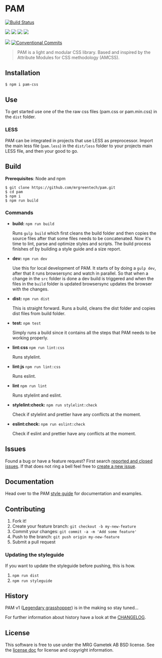 # PAM

[![Build Status](https://travis-ci.org/mrgreentech/pam.svg?branch=master)][travis-ci-link]

![](https://img.shields.io/npm/v/pam-css.svg) ![](https://img.shields.io/npm/v/pam-css/beta.svg) ![](https://img.shields.io/bower/v/pam.svg?colorB=%23008ed5) ![](https://img.shields.io/bower/vpre/pam.svg?colorB=008ed5)

![](https://img.shields.io/npm/l/pam-css.svg) [![Conventional Commits](https://img.shields.io/badge/Conventional%20Commits-1.0.0-yellow.svg)](https://conventionalcommits.org)

> PAM is a light and modular CSS library. Based and inspired by the Attribute Modules for CSS methodology (AMCSS).

[style-guide-link]: https://mrgreentech.github.io/pam/
[travis-ci-link]: https://travis-ci.org/mrgreentech/pam/

## Installation

```bash
$ npm i pam-css
```

[master-download-link]: https://github.com/mrgreentech/pam/archive/master.zip

## Use

To get started use one of the the raw css files (pam.css or pam.min.css) in the `dist` folder.

### LESS

PAM can be integrated in projects that use LESS as preprocessor. Import the main less file (`pam.less`) in the `dist/less` folder to your projects main LESS file, and then your good to go.

## Build

**Prerequisites**: Node and npm

```shell
$ git clone https://github.com/mrgreentech/pam.git
$ cd pam
$ npm i
$ npm run build
```

### Commands

-   **build:** `npm run build`

    Runs `gulp build` which first cleans the build folder and then copies the source files after that some files needs to be concatenated. Now it's time to lint, parse and optimize styles and scripts. The build process finishes of by building a style guide and a size report.

-   **dev:** `npm run dev`

    Use this for local development of PAM. It starts of by doing a `gulp dev`, after that it runs browsersync and watch in parallel. So that when a change in the `src` folder is done a dev build is triggered and when the files in the `build` folder is updated browsersync updates the browser with the changes.

-   **dist:** `npm run dist`

    This is straight forward. Runs a build, cleans the dist folder and copies dist files from build folder.

-   **test:** `npm test`

    Simply runs a build since it contains all the steps that PAM needs to be working properly.

-   **lint:css** `npm run lint:css`

    Runs stylelint.

-   **lint:js** `npm run lint:css`

    Runs eslint.

-   **lint** `npm run lint`

    Runs stylelint and eslint.

-   **stylelint:check:** `npm run stylelint:check`

    Check if stylelint and prettier have any conflicts at the moment.

-   **eslint:check:** `npm run eslint:check`

    Check if eslint and prettier have any conflicts at the moment.

## Issues

Found a bug or have a feature request? First search [reported and closed issues][issues-link]. If that does not ring a bell feel free to [create a new issue][create-issue-link].

[issues-link]: https://github.com/mrgreentech/pam/issues/
[create-issue-link]: https://github.com/mrgreentech/pam/issues/new/

## Documentation

Head over to the PAM [style guide][style-guide-link] for documentation and examples.

## Contributing

1.  Fork it!
2.  Create your feature branch: `git checkout -b my-new-feature`
3.  Commit your changes: `git commit -a -m 'Add some feature'`
4.  Push to the branch: `git push origin my-new-feature`
5.  Submit a pull request

### Updating the styleguide

If you want to update the styleguide before pushing, this is how.

1. `npm run dist`
2. `npm run styleguide`

## History

PAM v1 ([Legendary grasshopper][legendary-grasshopper-link]) is in the making so stay tuned...

For further information about history have a look at the [CHANGELOG][changelog-link].

[legendary-grasshopper-link]: https://github.com/mrgreentech/pam/tree/legendary-grasshopper
[changelog-link]: ./CHANGELOG.md

## License

This software is free to use under the MRG Gametek AB BSD license.
See the [license doc][license-link] for license and copyright information.

[license-link]: ./LICENSE.md
